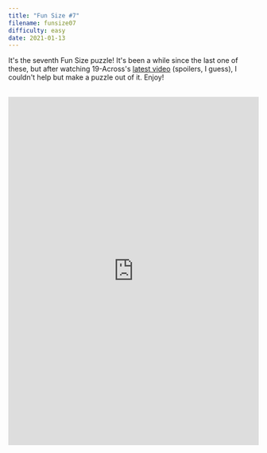 ```yaml
---
title: "Fun Size #7"
filename: funsize07
difficulty: easy
date: 2021-01-13
---
```


It's the seventh Fun Size puzzle! It's been a while since the last one of these, but after watching 19-Across's [latest video](https://youtu.be/OgE_d2tx3JA) (spoilers, I guess), I couldn't help but make a puzzle out of it. Enjoy!<br/><br/>

<iframe height="700" width="100%" allowfullscreen="true" style="border:none;width: 100% !important;position: static;display: block !important;margin: 0 !important;"  name="80a395d458cc73db445abfa4d939b092b4a474d001c5431bf80bbf61485a14ea" src="https://amuselabs.com/pmm/crossword?id=07bf4995&set=80a395d458cc73db445abfa4d939b092b4a474d001c5431bf80bbf61485a14ea&embed=1&compact=1&maxCols=2"></iframe>